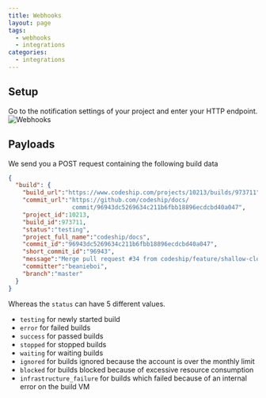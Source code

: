 ```yaml
---
title: Webhooks
layout: page
tags:
  - webhooks
  - integrations
categories:
  - integrations
---
```

## Setup

Go to the notification settings of your project and enter your HTTP endpoint.
![Webhooks]({{site.baseurl}}/images/integrations/notifications.png)

## Payloads

We send you a POST request containing the following build data

```json
{
  "build": {
    "build_url":"https://www.codeship.com/projects/10213/builds/973711",
    "commit_url":"https://github.com/codeship/docs/
                  commit/96943dc5269634c211b6fbb18896ecdcbd40a047",
    "project_id":10213,
    "build_id":973711,
    "status":"testing",
    "project_full_name":"codeship/docs",
    "commit_id":"96943dc5269634c211b6fbb18896ecdcbd40a047",
    "short_commit_id":"96943",
    "message":"Merge pull request #34 from codeship/feature/shallow-clone",
    "committer":"beanieboi",
    "branch":"master"
  }
}
```

Whereas the `status` can have 5 different values.

- `testing` for newly started build
- `error` for failed builds
- `success` for passed builds
- `stopped` for stopped builds
- `waiting` for waiting builds
- `ignored` for builds ignored because the account is over the monthly limit
- `blocked` for builds blocked because of excessive resource consumption
- `infrastructure_failure` for builds which failed because of an internal error on the build VM
